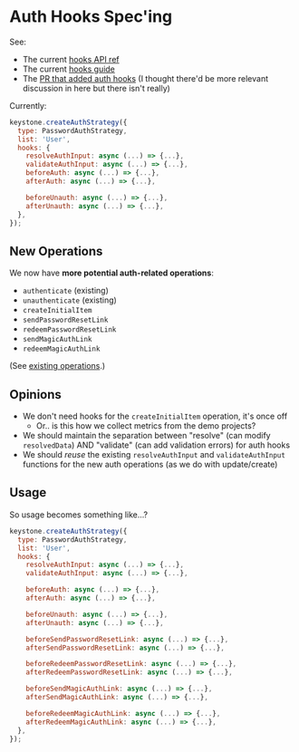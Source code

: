 # Auth Hooks Spec'ing

See:

- The current [hooks API ref](https://www.keystonejs.com/api/hooks#authentication-hooks)
- The current [hooks guide](https://www.keystonejs.com/docs/guides/hooks)
- The [PR that added auth hooks](https://github.com/keystonejs/keystone/pull/2039) (I thought there'd be more relevant discussion in here but there isn't really)

Currently:

```js
keystone.createAuthStrategy({
  type: PasswordAuthStrategy,
  list: 'User',
  hooks: {
    resolveAuthInput: async (...) => {...},
    validateAuthInput: async (...) => {...},
    beforeAuth: async (...) => {...},
    afterAuth: async (...) => {...},

    beforeUnauth: async (...) => {...},
    afterUnauth: async (...) => {...},
  },
});
```

## New Operations

We now have **more potential auth-related operations**:

- `authenticate` (existing)
- `unauthenticate` (existing)
- `createInitialItem`
- `sendPasswordResetLink`
- `redeemPasswordResetLink`
- `sendMagicAuthLink`
- `redeemMagicAuthLink`

(See [existing operations](https://www.keystonejs.com/docs/guides/hooks#operation).)

## Opinions

- We don't need hooks for the `createInitialItem` operation, it's once off
  - Or.. is this how we collect metrics from the demo projects?
- We should maintain the separation between "resolve" (can modify `resolvedData`) AND "validate" (can add validation errors) for auth hooks
- We should _reuse_ the existing `resolveAuthInput` and `validateAuthInput` functions for the new auth operations (as we do with update/create)

## Usage

So usage becomes something like...?

```js
keystone.createAuthStrategy({
  type: PasswordAuthStrategy,
  list: 'User',
  hooks: {
    resolveAuthInput: async (...) => {...},
    validateAuthInput: async (...) => {...},

    beforeAuth: async (...) => {...},
    afterAuth: async (...) => {...},

    beforeUnauth: async (...) => {...},
    afterUnauth: async (...) => {...},

    beforeSendPasswordResetLink: async (...) => {...},
    afterSendPasswordResetLink: async (...) => {...},

    beforeRedeemPasswordResetLink: async (...) => {...},
    afterRedeemPasswordResetLink: async (...) => {...},

    beforeSendMagicAuthLink: async (...) => {...},
    afterSendMagicAuthLink: async (...) => {...},

    beforeRedeemMagicAuthLink: async (...) => {...},
    afterRedeemMagicAuthLink: async (...) => {...},
  },
});
```
